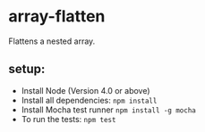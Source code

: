 # array-flatten

Flattens a nested array. 

## setup:

* Install Node (Version 4.0 or above)
* Install all dependencies:
  `npm install`
* Install Mocha test runner
  `npm install -g mocha`
* To run the tests: 
  `npm test`  
